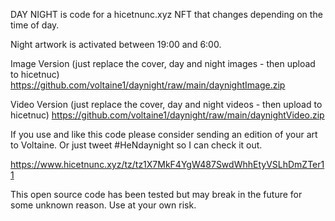 DAY NIGHT is code for a hicetnunc.xyz NFT that changes depending on the time of day.

Night artwork is activated between 19:00 and 6:00.

Image Version (just replace the cover, day and night images - then upload to hicetnuc)
https://github.com/voltaine1/daynight/raw/main/daynightImage.zip

Video Version (just replace the cover, day and night videos - then upload to hicetnuc)
https://github.com/voltaine1/daynight/raw/main/daynightVideo.zip

If you use and like this code please consider sending an edition of your art to Voltaine.  Or just tweet #HeNdaynight so I can check it out.

https://www.hicetnunc.xyz/tz/tz1X7MkF4YgW487SwdWhhEtyVSLhDmZTer11

This open source code has been tested but may break in the future for some unknown reason. Use at your own risk.